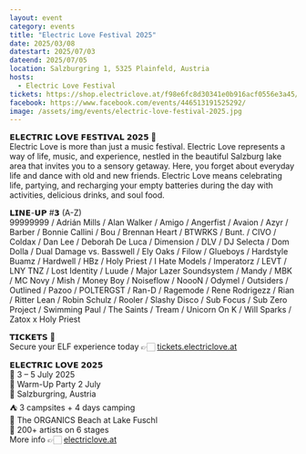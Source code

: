 ```yaml
---
layout: event
category: events
title: "Electric Love Festival 2025"
date: 2025/03/08
datestart: 2025/07/03
dateend: 2025/07/05
location: Salzburgring 1, 5325 Plainfeld, Austria
hosts:
  - Electric Love Festival
tickets: https://shop.electriclove.at/f98e6fc8d30341e0b916acf0556e3a45/tickets
facebook: https://www.facebook.com/events/446513191525292/
image: /assets/img/events/electric-love-festival-2025.jpg
---
```


𝗘𝗟𝗘𝗖𝗧𝗥𝗜𝗖 𝗟𝗢𝗩𝗘 𝗙𝗘𝗦𝗧𝗜𝗩𝗔𝗟 𝟮𝟬𝟮𝟱 🩷  
Electric Love is more than just a music festival. Electric Love represents a way of life, music, and experience, nestled in the beautiful Salzburg lake area that invites you to a sensory getaway. Here, you forget about everyday life and dance with old and new friends. Electric Love means celebrating life, partying, and recharging your empty batteries during the day with activities, delicious drinks, and soul food.

𝗟𝗜𝗡𝗘-𝗨𝗣 #𝟯 (A-Z)  
99999999 / Adrián Mills / Alan Walker / Amigo / Angerfist / Avaion / Azyr / Barber / Bonnie Callini / Bou / Brennan Heart / BTWRKS / Bunt. / CIVO / Coldax / Dan Lee / Deborah De Luca / Dimension / DLV / DJ Selecta / Dom Dolla / Dual Damage vs. Basswell / Ely Oaks / Filow / Glueboys / Hardstyle Buamz / Hardwell / HBz / Holy Priest / I Hate Models / Imperatorz / LEVT / LNY TNZ / Lost Identity / Luude / Major Lazer Soundsystem / Mandy / MBK / MC Novy / Mish / Money Boy / Noiseflow / NoooN / Odymel / Outsiders / Outlined / Pazoo / POLTERGST / Ran-D / Ragemode / Rene Rodrigezz / Rian / Ritter Lean / Robin Schulz / Rooler / Slashy Disco / Sub Focus / Sub Zero Project / Swimming Paul / The Saints / Tream / Unicorn On K / Will Sparks / Zatox x Holy Priest

𝗧𝗜𝗖𝗞𝗘𝗧𝗦 🎫  
Secure your ELF experience today 👉🏻 [tickets.electriclove.at](https://l.facebook.com/l.php?u=http%3A%2F%2Ftickets.electriclove.at%2F%3Ffbclid%3DIwZXh0bgNhZW0CMTAAAR2XESLks0x0GyPKShrHdXOw5BX47GNII8PNiGvdZTdWxlcLjzP9JtqZdDc_aem_HWLS-O5D3zZdZEEPn_b0hw&h=AT3KdAwqbwgrzVQWVjzqbGGybfVYsG0Kfqh_1BKKZYVh91gjxeyhRDBjsKEg0okSSln42DoyoVFoc3ujX8UA6hga8_K3Ny7pPimHHyqOBCYujWXXAhgdeNbVfEFd8hEZ-Qh1Nrm9-NTWYkTPbc5Azp0&__tn__=q&c[0]=AT2_y3zNbTIqMif6TToHptgSraHGJqI3C_htPIwPSJnD1PfTCpd0cZ52PTvgZBITbeBQ8JhNCQrJpTtPPP3QcK1242WUj1iVX8QGaKQsdyCOWNCujaa2yYd2P2W1k4rAGOU-XIc7--pmXgLwoyzqK8KAgigqQBwrCKqj9g)

𝗘𝗟𝗘𝗖𝗧𝗥𝗜𝗖 𝗟𝗢𝗩𝗘 𝟮𝟬𝟮𝟱  
📆 3 – 5 July 2025  
🕺 Warm-Up Party 2 July  
📍 Salzburgring, Austria  
⛺️ 3 campsites + 4 days camping  
🐳 The ORGANICS Beach at Lake Fuschl  
🎵 200+ artists on 6 stages  
More info 👉🏻 [electriclove.at](https://l.facebook.com/l.php?u=http%3A%2F%2Felectriclove.at%2F%3Ffbclid%3DIwZXh0bgNhZW0CMTAAAR0rFj5l70_K0a38630_wUY68_EZEeynyacoAYjMRCDQXAyAV28k5vrfLw8_aem_xxJiKvzWVvZsFFwCbprY-w&h=AT3dF2DsIiiGPNs6c0q4mVSIvNMCtiuIg8n82HXjHN2hTuABNWypmQXkZYWQPqwbIR3VzkMtb3bQdBXmXDDCoShmBtGOwxEzpbocdefX5zhwFOmuDcKCfPYgW3YMyKtyBLAIRzogb1Wk6z9E1xX0LYY&__tn__=q&c[0]=AT2_y3zNbTIqMif6TToHptgSraHGJqI3C_htPIwPSJnD1PfTCpd0cZ52PTvgZBITbeBQ8JhNCQrJpTtPPP3QcK1242WUj1iVX8QGaKQsdyCOWNCujaa2yYd2P2W1k4rAGOU-XIc7--pmXgLwoyzqK8KAgigqQBwrCKqj9g)
